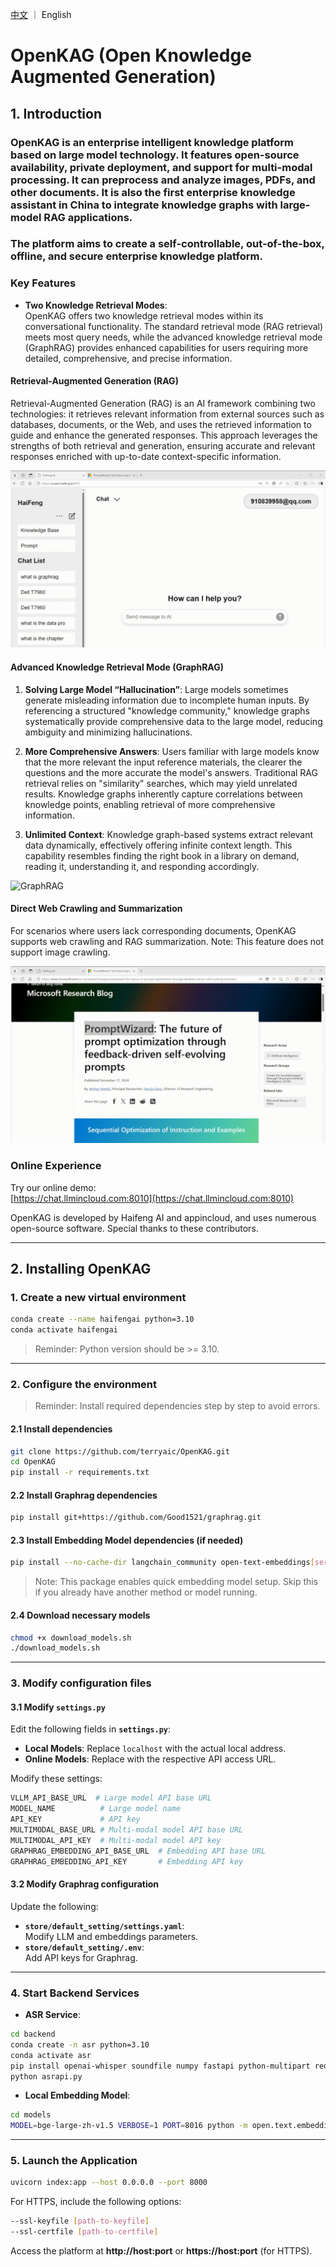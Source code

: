 [中文](README_CN.md) ｜ English

# OpenKAG (Open Knowledge Augmented Generation)

## 1. Introduction

### OpenKAG is an enterprise intelligent knowledge platform based on large model technology. It features open-source availability, private deployment, and support for multi-modal processing. It can preprocess and analyze images, PDFs, and other documents. It is also the first enterprise knowledge assistant in China to integrate knowledge graphs with large-model RAG applications.

### The platform aims to create a self-controllable, out-of-the-box, offline, and secure enterprise knowledge platform.

### Key Features

- **Two Knowledge Retrieval Modes**:  
  OpenKAG offers two knowledge retrieval modes within its conversational functionality. The standard retrieval mode (RAG retrieval) meets most query needs, while the advanced knowledge retrieval mode (GraphRAG) provides enhanced capabilities for users requiring more detailed, comprehensive, and precise information.

#### Retrieval-Augmented Generation (RAG)

Retrieval-Augmented Generation (RAG) is an AI framework combining two technologies: it retrieves relevant information from external sources such as databases, documents, or the Web, and uses the retrieved information to guide and enhance the generated responses. This approach leverages the strengths of both retrieval and generation, ensuring accurate and relevant responses enriched with up-to-date context-specific information.

![RAG](docs/en/images/rag.gif)

#### Advanced Knowledge Retrieval Mode (GraphRAG)

1. **Solving Large Model “Hallucination”**: Large models sometimes generate misleading information due to incomplete human inputs. By referencing a structured "knowledge community," knowledge graphs systematically provide comprehensive data to the large model, reducing ambiguity and minimizing hallucinations.

2. **More Comprehensive Answers**: Users familiar with large models know that the more relevant the input reference materials, the clearer the questions and the more accurate the model's answers. Traditional RAG retrieval relies on "similarity" searches, which may yield unrelated results. Knowledge graphs inherently capture correlations between knowledge points, enabling retrieval of more comprehensive information.

3. **Unlimited Context**: Knowledge graph-based systems extract relevant data dynamically, effectively offering infinite context length. This capability resembles finding the right book in a library on demand, reading it, understanding it, and responding accordingly.

![GraphRAG](docs/en/images/graphrag.gif)

#### Direct Web Crawling and Summarization

For scenarios where users lack corresponding documents, OpenKAG supports web crawling and RAG summarization. Note: This feature does not support image crawling.

![Spider](docs/en/images/spider.gif)

### Online Experience

Try our online demo:  
[https://chat.llmincloud.com:8010](https://chat.llmincloud.com:8010)

OpenKAG is developed by Haifeng AI and appincloud, and uses numerous open-source software. Special thanks to these contributors.

---

## 2. Installing OpenKAG

### 1. Create a new virtual environment

```bash
conda create --name haifengai python=3.10
conda activate haifengai
```

> Reminder: Python version should be >= 3.10.

---

### 2. Configure the environment

> Reminder: Install required dependencies step by step to avoid errors.

#### 2.1 Install dependencies

```bash
git clone https://github.com/terryaic/OpenKAG.git
cd OpenKAG
pip install -r requirements.txt
```

#### 2.2 Install Graphrag dependencies

```bash
pip install git+https://github.com/Good1521/graphrag.git
```

#### 2.3 Install Embedding Model dependencies (if needed)

```bash
pip install --no-cache-dir langchain_community open-text-embeddings[server]
```

> Note: This package enables quick embedding model setup. Skip this if you already have another method or model running.

#### 2.4 Download necessary models

```bash
chmod +x download_models.sh
./download_models.sh
```

---

### 3. Modify configuration files

#### 3.1 Modify `settings.py`

Edit the following fields in **`settings.py`**:

- **Local Models**: Replace `localhost` with the actual local address.
- **Online Models**: Replace with the respective API access URL.

Modify these settings:

```python
VLLM_API_BASE_URL  # Large model API base URL
MODEL_NAME          # Large model name
API_KEY             # API key
MULTIMODAL_BASE_URL # Multi-modal model API base URL
MULTIMODAL_API_KEY  # Multi-modal model API key
GRAPHRAG_EMBEDDING_API_BASE_URL  # Embedding API base URL
GRAPHRAG_EMBEDDING_API_KEY       # Embedding API key
```

#### 3.2 Modify Graphrag configuration

Update the following:

- **`store/default_setting/settings.yaml`**:  
  Modify LLM and embeddings parameters.
- **`store/default_setting/.env`**:  
  Add API keys for Graphrag.

---

### 4. Start Backend Services

- **ASR Service**:  

```bash
cd backend
conda create -n asr python=3.10
conda activate asr
pip install openai-whisper soundfile numpy fastapi python-multipart requests uvicorn
python asrapi.py
```

- **Local Embedding Model**:  

```bash
cd models
MODEL=bge-large-zh-v1.5 VERBOSE=1 PORT=8016 python -m open.text.embeddings.server
```

---

### 5. Launch the Application

```bash
uvicorn index:app --host 0.0.0.0 --port 8000
```

For HTTPS, include the following options:

```bash
--ssl-keyfile [path-to-keyfile]
--ssl-certfile [path-to-certfile]
```

Access the platform at **http://host:port** or **https://host:port** (for HTTPS).
